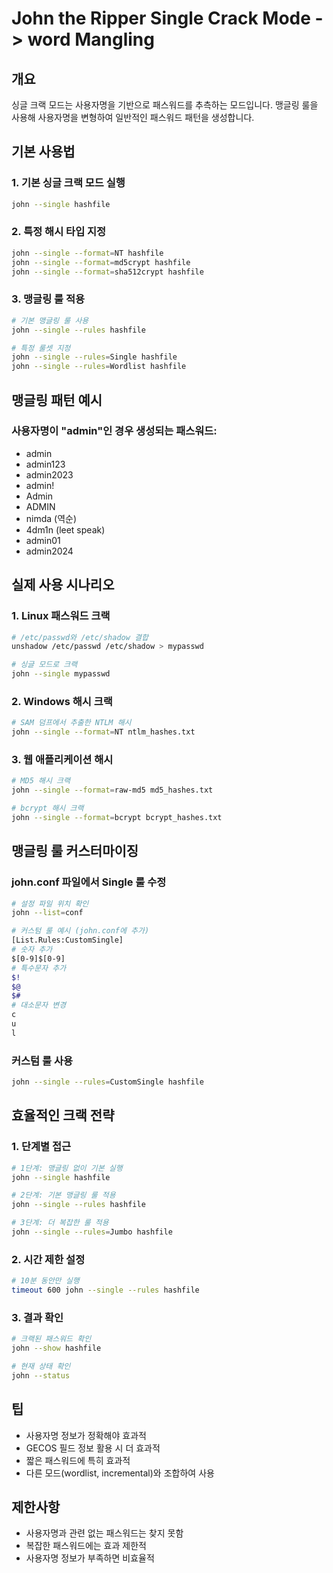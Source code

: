 # John the Ripper Single Crack Mode -> word Mangling

## 개요

싱글 크랙 모드는 사용자명을 기반으로 패스워드를 추측하는 모드입니다. 맹글링 룰을 사용해 사용자명을 변형하여 일반적인 패스워드 패턴을 생성합니다.

## 기본 사용법

### 1. 기본 싱글 크랙 모드 실행

```bash
john --single hashfile
```

### 2. 특정 해시 타입 지정

```bash
john --single --format=NT hashfile
john --single --format=md5crypt hashfile
john --single --format=sha512crypt hashfile
```

### 3. 맹글링 룰 적용

```bash
# 기본 맹글링 룰 사용
john --single --rules hashfile

# 특정 룰셋 지정
john --single --rules=Single hashfile
john --single --rules=Wordlist hashfile
```

## 맹글링 패턴 예시

### 사용자명이 "admin"인 경우 생성되는 패스워드:

- admin
- admin123
- admin2023
- admin!
- Admin
- ADMIN
- nimda (역순)
- 4dm1n (leet speak)
- admin01
- admin2024

## 실제 사용 시나리오

### 1. Linux 패스워드 크랙

```bash
# /etc/passwd와 /etc/shadow 결합
unshadow /etc/passwd /etc/shadow > mypasswd

# 싱글 모드로 크랙
john --single mypasswd
```

### 2. Windows 해시 크랙

```bash
# SAM 덤프에서 추출한 NTLM 해시
john --single --format=NT ntlm_hashes.txt
```

### 3. 웹 애플리케이션 해시

```bash
# MD5 해시 크랙
john --single --format=raw-md5 md5_hashes.txt

# bcrypt 해시 크랙
john --single --format=bcrypt bcrypt_hashes.txt
```

## 맹글링 룰 커스터마이징

### john.conf 파일에서 Single 룰 수정

```bash
# 설정 파일 위치 확인
john --list=conf

# 커스텀 룰 예시 (john.conf에 추가)
[List.Rules:CustomSingle]
# 숫자 추가
$[0-9]$[0-9]
# 특수문자 추가
$!
$@
$#
# 대소문자 변경
c
u
l
```

### 커스텀 룰 사용

```bash
john --single --rules=CustomSingle hashfile
```

## 효율적인 크랙 전략

### 1. 단계별 접근

```bash
# 1단계: 맹글링 없이 기본 실행
john --single hashfile

# 2단계: 기본 맹글링 룰 적용
john --single --rules hashfile

# 3단계: 더 복잡한 룰 적용
john --single --rules=Jumbo hashfile
```

### 2. 시간 제한 설정

```bash
# 10분 동안만 실행
timeout 600 john --single --rules hashfile
```

### 3. 결과 확인

```bash
# 크랙된 패스워드 확인
john --show hashfile

# 현재 상태 확인
john --status
```

## 팁

- 사용자명 정보가 정확해야 효과적
- GECOS 필드 정보 활용 시 더 효과적
- 짧은 패스워드에 특히 효과적
- 다른 모드(wordlist, incremental)와 조합하여 사용

## 제한사항

- 사용자명과 관련 없는 패스워드는 찾지 못함
- 복잡한 패스워드에는 효과 제한적
- 사용자명 정보가 부족하면 비효율적
